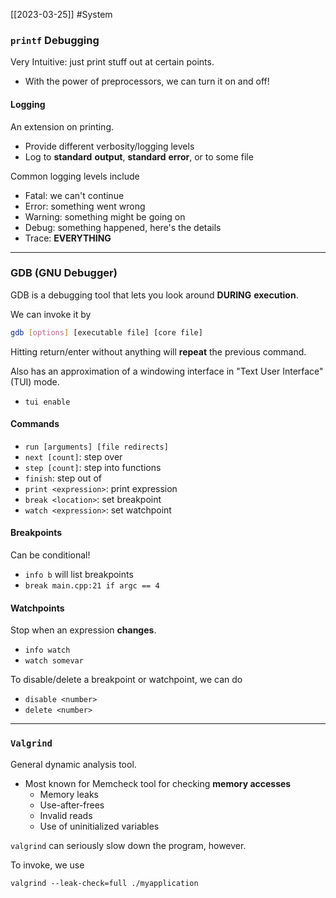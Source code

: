 [[2023-03-25]] #System 

### `printf` Debugging
Very Intuitive: just print stuff out at certain points.
- With the power of preprocessors, we can turn it on and off!

#### Logging
An extension on printing.
- Provide different verbosity/logging levels
- Log to **standard** **output**, **standard** **error**, or to some file

Common logging levels include
- Fatal: we can't continue
- Error: something went wrong
- Warning: something might be going on
- Debug: something happened, here's the details
- Trace: **EVERYTHING**

---

### GDB (GNU Debugger)
GDB is a debugging tool that lets you look around **DURING** **execution**.

We can invoke it by
```bash
gdb [options] [executable file] [core file]
```

Hitting return/enter without anything will **repeat** the previous command.

Also has an approximation of a windowing interface in "Text User Interface" (TUI) mode.
- `tui enable`

#### Commands
-  `run [arguments] [file redirects]`
- `next [count]`: step over
- `step [count]`: step into functions
- `finish`: step out of
- `print <expression>`: print expression
- `break <location>`: set breakpoint
- `watch <expression>`: set watchpoint

#### Breakpoints
Can be conditional!
- `info b` will list breakpoints
- `break main.cpp:21 if argc == 4`

#### Watchpoints
Stop when an expression **changes**.
- `info watch`
- `watch somevar`

To disable/delete a breakpoint or watchpoint, we can do
- `disable <number>`
- `delete <number>`

---

### `Valgrind`
General dynamic analysis tool.
- Most known for Memcheck tool for checking **memory accesses**
	- Memory leaks
	- Use-after-frees
	- Invalid reads
	- Use of uninitialized variables

`valgrind`  can seriously slow down the program, however.

To invoke, we use
```shell
valgrind --leak-check=full ./myapplication
```

